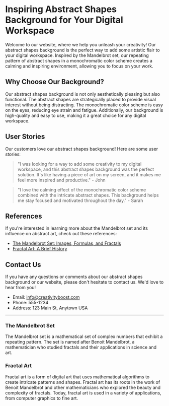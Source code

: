 <!--font:Poppins-->

# Inspiring Abstract Shapes Background for Your Digital Workspace

Welcome to our website, where we help you unleash your creativity! Our abstract shapes background is the perfect way to add some artistic flair to your digital workspace. Inspired by the Mandelbrot set, our repeating pattern of abstract shapes in a monochromatic color scheme creates a calming and inspiring environment, allowing you to focus on your work.

## Why Choose Our Background?

Our abstract shapes background is not only aesthetically pleasing but also functional. The abstract shapes are strategically placed to provide visual interest without being distracting. The monochromatic color scheme is easy on the eyes, reducing eye strain and fatigue. Additionally, our background is high-quality and easy to use, making it a great choice for any digital workspace.

## User Stories

Our customers love our abstract shapes background! Here are some user stories:

> "I was looking for a way to add some creativity to my digital workspace, and this abstract shapes background was the perfect solution. It's like having a piece of art on my screen, and it makes me feel more inspired and productive." - John

> "I love the calming effect of the monochromatic color scheme combined with the intricate abstract shapes. This background helps me stay focused and motivated throughout the day." - Sarah

## References

If you're interested in learning more about the Mandelbrot set and its influence on abstract art, check out these references:

- [The Mandelbrot Set: Images, Formulas, and Fractals](#mandelbrot-set)
- [Fractal Art: A Brief History](#fractal-art)

## Contact Us

If you have any questions or comments about our abstract shapes background or our website, please don't hesitate to contact us. We'd love to hear from you!

- Email: [info@creativityboost.com](mailto:info@creativityboost.com)
- Phone: 555-1234
- Address: 123 Main St, Anytown USA

---

### The Mandelbrot Set

The Mandelbrot set is a mathematical set of complex numbers that exhibit a repeating pattern. The set is named after Benoit Mandelbrot, a mathematician who studied fractals and their applications in science and art.

### Fractal Art

Fractal art is a form of digital art that uses mathematical algorithms to create intricate patterns and shapes. Fractal art has its roots in the work of Benoit Mandelbrot and other mathematicians who explored the beauty and complexity of fractals. Today, fractal art is used in a variety of applications, from computer graphics to fine art.

<!--

Write me content for website with wallpaper which alt text is:

"A wallpaper with a repeating pattern of abstract shapes inspired by the Mandelbrot set, in a monochromatic color scheme."

The name/title of the page should not be 1:1 copy of the alt text but rather a real content of the website which is using this wallpaper.

- Use markdown format 
- Start with heading
- Heading should be short and concise
- The content should look like a real website 
- The website should not be about the wallpaper, wallpaper is just a related background
- Heading should be contain work "wallpaper" or "background"
- Include real sections like references, contact, user stories, etc. use things relevant to the page purpose.
- Feel free to use structure like headings, bullets, numbering, blockquotes, paragraphs, horizontal lines, etc.
- You can use formatting like bold or _italic_
- You can include UTF-8 emojis
- Links should be only #hash anchors (and you can refer to the document itself)
- Do not include images


---


# Abstract Shapes Wallpaper for a Creative Workspace

Welcome to our website, where creativity meets productivity! Our abstract shapes wallpaper inspired by the Mandelbrot set is the perfect background for your workspace. The repeating pattern of abstract shapes in a monochromatic color scheme creates a calming and inspiring environment, allowing you to focus on your work.

## Why Choose Our Wallpaper?

Our wallpaper is not only aesthetically pleasing but also functional. The abstract shapes are strategically placed to provide visual interest without being distracting. The monochromatic color scheme is easy on the eyes, reducing eye strain and fatigue. Additionally, the wallpaper is high-quality and easy to install, making it a great choice for any workspace.

## User Stories

Our customers love our abstract shapes wallpaper! Here are some user stories:

> "I've been using this wallpaper for a few weeks now, and I've noticed a significant increase in my productivity. The abstract shapes are visually stimulating without being overwhelming, and the monochromatic color scheme helps me stay focused." - John

> "I was hesitant to try a wallpaper with abstract shapes, but I'm so glad I did! It's like having a piece of art on my wall, and it makes me feel more creative and inspired." - Sarah

## References

If you're interested in learning more about the Mandelbrot set and its influence on abstract art, check out these references:

- [The Mandelbrot Set: Images, Formulas, and Fractals](#mandelbrot-set)
- [Fractal Art: A Brief History](#fractal-art)

## Contact Us

If you have any questions or comments about our abstract shapes wallpaper or our website, please don't hesitate to contact us. We'd love to hear from you!

- Email: [info@creativeworkspace.com](mailto:info@creativeworkspace.com)
- Phone: 555-1234
- Address: 123 Main St, Anytown USA

---

### The Mandelbrot Set

The Mandelbrot set is a mathematical set of complex numbers that exhibit a repeating pattern. The set is named after Benoit Mandelbrot, a mathematician who studied fractals and their applications in science and art.

### Fractal Art

Fractal art is a form of digital art that uses mathematical algorithms to create intricate patterns and shapes. Fractal art has its roots in the work of Benoit Mandelbrot and other mathematicians who explored the beauty and complexity of fractals. Today, fractal art is used in a variety of applications, from computer graphics to fine art.


---


Heading should not include word "wallpaper". The website should not be about the wallpaper itself, wallpaper is just a related background, rewrite whole content.


---


# Boost Your Creativity with Abstract Shapes

Welcome to our website, where we help you unleash your creativity! Our abstract shapes background inspired by the Mandelbrot set is the perfect way to add some artistic flair to your workspace. The repeating pattern of abstract shapes in a monochromatic color scheme creates a calming and inspiring environment, allowing you to focus on your work.

## Why Choose Our Background?

Our abstract shapes background is not only aesthetically pleasing but also functional. The abstract shapes are strategically placed to provide visual interest without being distracting. The monochromatic color scheme is easy on the eyes, reducing eye strain and fatigue. Additionally, the background is high-quality and easy to use, making it a great choice for any digital workspace.

## User Stories

Our customers love our abstract shapes background! Here are some user stories:

> "I was looking for a way to add some creativity to my digital workspace, and this abstract shapes background was the perfect solution. It's like having a piece of art on my screen, and it makes me feel more inspired and productive." - John

> "I love the calming effect of the monochromatic color scheme combined with the intricate abstract shapes. This background helps me stay focused and motivated throughout the day." - Sarah

## References

If you're interested in learning more about the Mandelbrot set and its influence on abstract art, check out these references:

- [The Mandelbrot Set: Images, Formulas, and Fractals](#mandelbrot-set)
- [Fractal Art: A Brief History](#fractal-art)

## Contact Us

If you have any questions or comments about our abstract shapes background or our website, please don't hesitate to contact us. We'd love to hear from you!

- Email: [info@creativityboost.com](mailto:info@creativityboost.com)
- Phone: 555-1234
- Address: 123 Main St, Anytown USA

---

### The Mandelbrot Set

The Mandelbrot set is a mathematical set of complex numbers that exhibit a repeating pattern. The set is named after Benoit Mandelbrot, a mathematician who studied fractals and their applications in science and art.

### Fractal Art

Fractal art is a form of digital art that uses mathematical algorithms to create intricate patterns and shapes. Fractal art has its roots in the work of Benoit Mandelbrot and other mathematicians who explored the beauty and complexity of fractals. Today, fractal art is used in a variety of applications, from computer graphics to fine art.


---


Heading is too long, rewrite whole content.


---


# Abstract Shapes Background for Creative Inspiration

Welcome to our website, where we help you unleash your creativity! Our abstract shapes background is the perfect way to add some artistic flair to your digital workspace. Inspired by the Mandelbrot set, the repeating pattern of abstract shapes in a monochromatic color scheme creates a calming and inspiring environment, allowing you to focus on your work.

## Why Choose Our Background?

Our abstract shapes background is not only aesthetically pleasing but also functional. The abstract shapes are strategically placed to provide visual interest without being distracting. The monochromatic color scheme is easy on the eyes, reducing eye strain and fatigue. Additionally, the background is high-quality and easy to use, making it a great choice for any digital workspace.

## User Stories

Our customers love our abstract shapes background! Here are some user stories:

> "I was looking for a way to add some creativity to my digital workspace, and this abstract shapes background was the perfect solution. It's like having a piece of art on my screen, and it makes me feel more inspired and productive." - John

> "I love the calming effect of the monochromatic color scheme combined with the intricate abstract shapes. This background helps me stay focused and motivated throughout the day." - Sarah

## References

If you're interested in learning more about the Mandelbrot set and its influence on abstract art, check out these references:

- [The Mandelbrot Set: Images, Formulas, and Fractals](#mandelbrot-set)
- [Fractal Art: A Brief History](#fractal-art)

## Contact Us

If you have any questions or comments about our abstract shapes background or our website, please don't hesitate to contact us. We'd love to hear from you!

- Email: [info@creativityboost.com](mailto:info@creativityboost.com)
- Phone: 555-1234
- Address: 123 Main St, Anytown USA

---

### The Mandelbrot Set

The Mandelbrot set is a mathematical set of complex numbers that exhibit a repeating pattern. The set is named after Benoit Mandelbrot, a mathematician who studied fractals and their applications in science and art.

### Fractal Art

Fractal art is a form of digital art that uses mathematical algorithms to create intricate patterns and shapes. Fractal art has its roots in the work of Benoit Mandelbrot and other mathematicians who explored the beauty and complexity of fractals. Today, fractal art is used in a variety of applications, from computer graphics to fine art.


---


Heading is too long, rewrite whole content.


---


# Inspiring Abstract Shapes Background for Your Digital Workspace

Welcome to our website, where we help you unleash your creativity! Our abstract shapes background is the perfect way to add some artistic flair to your digital workspace. Inspired by the Mandelbrot set, our repeating pattern of abstract shapes in a monochromatic color scheme creates a calming and inspiring environment, allowing you to focus on your work.

## Why Choose Our Background?

Our abstract shapes background is not only aesthetically pleasing but also functional. The abstract shapes are strategically placed to provide visual interest without being distracting. The monochromatic color scheme is easy on the eyes, reducing eye strain and fatigue. Additionally, our background is high-quality and easy to use, making it a great choice for any digital workspace.

## User Stories

Our customers love our abstract shapes background! Here are some user stories:

> "I was looking for a way to add some creativity to my digital workspace, and this abstract shapes background was the perfect solution. It's like having a piece of art on my screen, and it makes me feel more inspired and productive." - John

> "I love the calming effect of the monochromatic color scheme combined with the intricate abstract shapes. This background helps me stay focused and motivated throughout the day." - Sarah

## References

If you're interested in learning more about the Mandelbrot set and its influence on abstract art, check out these references:

- [The Mandelbrot Set: Images, Formulas, and Fractals](#mandelbrot-set)
- [Fractal Art: A Brief History](#fractal-art)

## Contact Us

If you have any questions or comments about our abstract shapes background or our website, please don't hesitate to contact us. We'd love to hear from you!

- Email: [info@creativityboost.com](mailto:info@creativityboost.com)
- Phone: 555-1234
- Address: 123 Main St, Anytown USA

---

### The Mandelbrot Set

The Mandelbrot set is a mathematical set of complex numbers that exhibit a repeating pattern. The set is named after Benoit Mandelbrot, a mathematician who studied fractals and their applications in science and art.

### Fractal Art

Fractal art is a form of digital art that uses mathematical algorithms to create intricate patterns and shapes. Fractal art has its roots in the work of Benoit Mandelbrot and other mathematicians who explored the beauty and complexity of fractals. Today, fractal art is used in a variety of applications, from computer graphics to fine art.


---


Write me a Google font which is best fitting for the website.

Pick from the list:
- IBM Plex Sans
- Roboto
- Montserrat
- Open Sans
- Poppins
- Great Vibes
- Futura
- Playfair Display
- Inter
- Barlow Condensed
- Alegreya
- Exo 2
- Dancing Script
- Lobster
- Raleway
- Lato
- Orbitron


Write just the font name nothing else.


---


Poppins

-->
